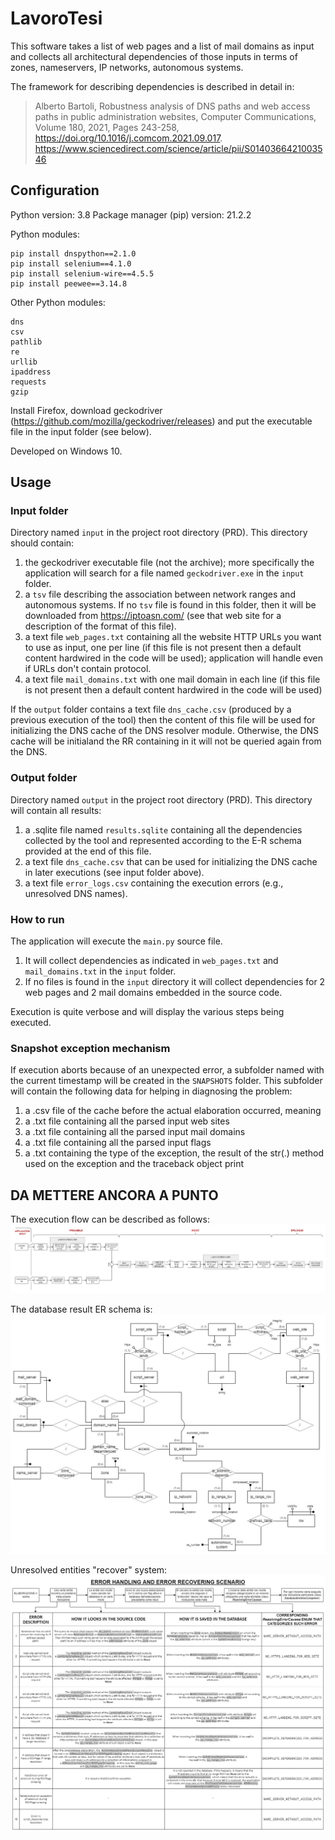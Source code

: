 # LavoroTesi

This software takes a list of web pages and a list of mail domains as input and collects all architectural dependencies of those inputs in terms of zones, nameservers, IP networks, autonomous systems.

The framework for describing dependencies is described in detail in:

> Alberto Bartoli,
 Robustness analysis of DNS paths and web access paths in public administration websites,
 Computer Communications,
 Volume 180, 2021, Pages 243-258,
 https://doi.org/10.1016/j.comcom.2021.09.017.
 https://www.sciencedirect.com/science/article/pii/S0140366421003546

## Configuration 
Python version: 3.8
Package manager (pip) version: 21.2.2

Python modules:
```
pip install dnspython==2.1.0
pip install selenium==4.1.0
pip install selenium-wire==4.5.5
pip install peewee==3.14.8
```
Other Python modules:
```
dns
csv
pathlib
re
urllib
ipaddress
requests
gzip
```
Install Firefox, download geckodriver (https://github.com/mozilla/geckodriver/releases) and put the executable file in the input folder (see below).

Developed on Windows 10.

## Usage

### Input folder
Directory named `input` in the project root directory (PRD). This directory should contain:

1) the geckodriver executable file (not the archive); more specifically the application will search for a file named
`geckodriver.exe` in the `input` folder.
2) a `tsv` file describing the association between network ranges and autonomous systems. If no `tsv` file is found in
this folder, then it will be downloaded from https://iptoasn.com/ (see that web site for a description of the format of
this file).
3) a text file `web_pages.txt` containing all the website HTTP URLs you want to use as input, one per line (if this file
is not present then a default content hardwired in the code will be used); application will handle even if URLs don't
contain protocol.
4) a text file `mail_domains.txt` with one mail domain in each line (if this file is not present then a default content
hardwired in the code will be used)

If the `output` folder contains a text file `dns_cache.csv` (produced by a previous execution of the tool) then the
content of this file will be used for initializing the DNS cache of the DNS resolver module. Otherwise, the DNS cache
will be initialand the RR containing in it will not be queried again from the DNS. 

### Output folder
Directory named `output` in the project root directory (PRD). This directory will contain all results:

1) a .sqlite file named `results.sqlite` containing all the dependencies collected by the tool and represented according
to the E-R schema provided at the end of this file.
2) a text file `dns_cache.csv` that can be used for initializing the DNS cache in later executions (see input folder
above).
3) a text file  `error_logs.csv` containing the execution errors (e.g., unresolved DNS names).

### How to run
The application will execute the `main.py` source file.

1) It will collect dependencies as indicated in `web_pages.txt` and `mail_domains.txt` in the `input` folder.
2) If no files is found in the `input` directory it will collect dependencies for 2 web pages and 2 mail domains
embedded in the source code.

Execution is quite verbose and will display the various steps being executed.

### Snapshot exception mechanism
If execution aborts because of an unexpected error, a subfolder named with the current timestamp will be created in the
`SNAPSHOTS` folder. This subfolder will contain the following data for helping in diagnosing the problem:
1) a .csv file of the cache before the actual elaboration occurred, meaning 
2) a .txt file containing all the parsed input web sites
3) a .txt file containing all the parsed input mail domains
4) a .txt file containing all the parsed input flags
5) a .txt containing the type of the exception, the result of the str(.) method used on the exception and the traceback
object print

## DA METTERE ANCORA A PUNTO

The execution flow can be described as follows:
![alt text](res/schema_flusso.jpg)


The database result ER schema is:
![alt text](res/schema_er.jpg)


Unresolved entities "recover" system:
![alt text](res/tabella_errori.jpg)
 
